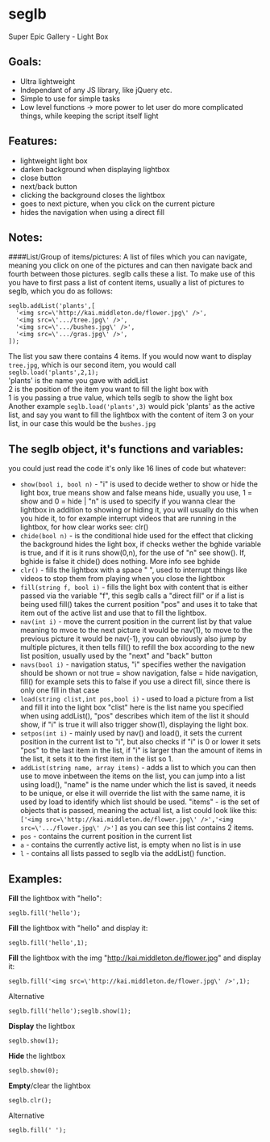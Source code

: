 seglb
=====

Super Epic Gallery - Light Box

Goals:
------------------------------
- Ultra lightweight
- Independant of any JS library, like jQuery etc.
- Simple to use for simple tasks
- Low level functions -> more power to let user do more complicated things,
  while keeping the script itself light

Features:
------------------------------
- lightweight light box
- darken background when displaying lightbox
- close button
- next/back button
- clicking the background closes the lightbox
- goes to next picture, when you click on the current picture
- hides the navigation when using a direct fill

Notes:
------------------------------
####List/Group of items/pictures:
A list of files which you can navigate, meaning you click on one
of the pictures and can then navigate back and fourth between those pictures.
seglb calls these a list. To make use of this you have to first pass
a list of content items, usually a list of pictures to seglb, which you
do as follows:

    seglb.addList('plants',[
      '<img src=\'http://kai.middleton.de/flower.jpg\' />',
      '<img src=\'.../tree.jpg\' />',
      '<img src=\'.../bushes.jpg\' />',
      '<img src=\'.../gras.jpg\' />',
    ]);
    
The list you saw there contains 4 items.
If you would now want to display `tree.jpg`, which is our second item, you would call
`seglb.load('plants',2,1);`  
'plants' is the name you gave with addList  
2 is the position of the item you want to fill the light box with  
1 is you passing a true value, which tells seglb to show the light box  
Another example
`seglb.load('plants',3)` would pick 'plants' as the active list, and say
you want to fill the lightbox with the content of item 3 on your list,
in our case this would be the `bushes.jpg`

The seglb object, it's functions and variables:
------------------------------
you could just read the code it's only like 16 lines of code but whatever:
* `show(bool i, bool n)` - "i" is used to decide wether to show or hide
  the light box, true means show and false means hide, usually you use,
  1 = show and 0 = hide | "n" is used to specify if you wanna clear the
  lightbox in addition to showing or hiding it, you will usually do this
  when you hide it, to for example interrupt videos that are running in
  the lightbox, for how clear works see: clr()
* `chide(bool n)` - is the conditional hide used for the effect that
  clicking the background hides the light box, if checks wether the bghide
  variable is true, and if it is it runs show(0,n), for the use of "n"
  see show(). If, bghide is false it chide() does nothing. More info see bghide
* `clr()` -  fills the lightbox with a space " ", used to interrupt things
  like videos to stop them from playing when you close the lightbox
* `fill(string f, bool i)` - fills the light box with content that is either passed
  via the variable "f", this seglb calls a "direct fill" or if a list is being used
  fill() takes the current position "pos" and uses it to take that item out of the
  active list and use that to fill the lightbox.
* `nav(int i)` - move the current position in the current list by that value
  meaning to mvoe to the next picture it would be nav(1), to move to the previous picture
  it would be nav(-1), you can obviously also jump by multiple pictures, it then
  tells fill() to refill the box according to the new list position, usually
  used by the "next" and "back" button
* `navs(bool i)` - navigation status, "i" specifies wether the navigation should be shown or not
  true = show navigation, false = hide navigation, fill() for example sets this to
  false if you use a direct fill, since there is only one fill in that case
* `load(string clist,int pos,bool i)` - used to load a picture from a list
  and fill it into the light box "clist" here is the list name you
  specified when using addList(), "pos" describes which item of the list
  it should show, if "i" is true it will also trigger show(1),
  displaying the light box.
* `setpos(int i)` - mainly used by nav() and load(), it sets the current position
  in the current list to "i", but also checks if "i" is 0 or lower it sets
  "pos" to the last item in the list, if "i" is larger than the amount of items
  in the list, it sets it to the first item in the list so 1.
* `addList(string name, array items)` - adds a list to which you can then
  use to move inbetween the items on the list, you can jump into a list using
  load(), "name" is the name under which the list is saved, it needs to
  be unique, or else it will override the list with the same name, it is
  used by load to identify which list should be used.
  "items" - is the set of objects that is passed, meaning the actual list,
  a list could look like this:
  `['<img src=\'http://kai.middleton.de/flower.jpg\' />','<img src=\'.../flower.jpg\' />']`
  as you can see this list contains 2 items.
* `pos` - contains the current position in the current list
* `a` - contains the currently active list, is empty when no list is in use
* `l` - contains all lists passed to seglb via the addList() function.
  
  

Examples:
------------------------------
**Fill** the lightbox with "hello":

    seglb.fill('hello');

**Fill** the lightbox with "hello" and display it:

    seglb.fill('hello',1);
  
**Fill** the lightbox with the img "http://kai.middleton.de/flower.jpg" and display it:

    seglb.fill('<img src=\'http://kai.middleton.de/flower.jpg\' />',1);
    
Alternative

    seglb.fill('hello');seglb.show(1);
  
**Display** the lightbox

    seglb.show(1);
  
**Hide** the lightbox

    seglb.show(0);
  
**Empty**/clear the lightbox

    seglb.clr();
    
Alternative

    seglb.fill(' ');
